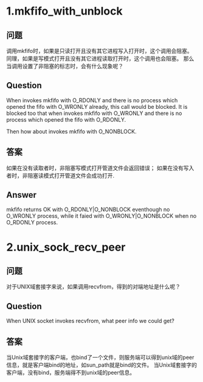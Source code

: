 # 1.mkfifo_with_unblock

## 问题

调用mkfifo时，如果是只读打开且没有其它进程写入打开时，这个调用会阻塞。
同理，如果是写模式打开且没有其它进程读取打开时，这个调用也会阻塞。
那么当调用设置了非阻塞的标志时，会有什么现象呢？

## Question

When invokes mkfifo with O_RDONLY and there is no process which opened
the fifo with O_WRONLY already, this call would be blocked.
It is blocked too that when invokes mkfifo with O_WRONLY and there is no
process which opened the fifo with O_RDONLY.

Then how about invokes mkfifo with O_NONBLOCK.

## 答案
如果在没有读取者时，非阻塞写模式打开管道文件会返回错误；
如果在没有写入者时，非阻塞读模式打开管道文件会成功打开.

## Answer
mkfifo returns OK with O_RDONLY|O_NONBLOCK eventhough no O_WRONLY process, while
it faied with O_WRONLY|O_NONBLOCK when no O_RDONLY process.


# 2.unix_sock_recv_peer

## 问题  
对于UNIX域套接字来说，如果调用recvfrom，得到的对端地址是什么呢？  

## Question  
When UNIX socket invokes recvfrom, what peer info we could get?

## 答案   
当Unix域套接字的客户端，也bind了一个文件，则服务端可以得到unix域的peer信息，就是客户端bind的地址，如sun_path就是bind的文件。
当Unix域套接字的客户端，没有bind，服务端得不到unix域的peer信息。

